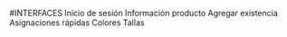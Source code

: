 #INTERFACES 
Inicio de sesión
Información producto
Agregar existencia
Asignaciones rápidas
Colores 
Tallas 
